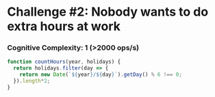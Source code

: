 # Challenge #2: Nobody wants to do extra hours at work

### Cognitive Complexity: 1 (>2000 ops/s)

```js
function countHours(year, holidays) {
  return holidays.filter(day => {
    return new Date(`${year}/${day}`).getDay() % 6 !== 0;
  }).length*2;
}
```
